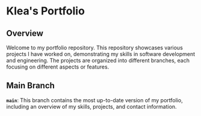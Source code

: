 # Klea's Portfolio

## Overview

Welcome to my portfolio repository. This repository showcases various projects I have worked on, demonstrating my skills in software development and engineering. The projects are organized into different branches, each focusing on different aspects or features.

## Main Branch

**`main`**: This branch contains the most up-to-date version of my portfolio, including an overview of my skills, projects, and contact information.


